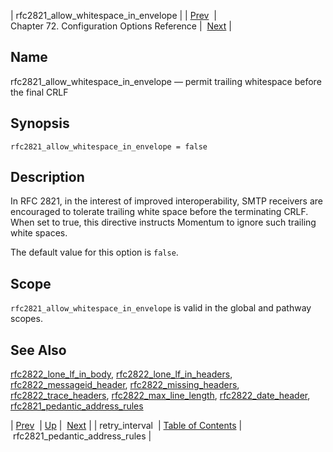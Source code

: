 | rfc2821_allow_whitespace_in_envelope |
| [Prev](conf.ref.retry_interval)  | Chapter 72. Configuration Options Reference |  [Next](conf.ref.rfc2821_pedantic_address_rules) |

<a name="conf.ref.rfc2821_allow_whitespace_in_envelope"></a>
## Name

rfc2821_allow_whitespace_in_envelope — permit trailing whitespace before the final CRLF

## Synopsis

`rfc2821_allow_whitespace_in_envelope = false`

<a name="idp26118672"></a>
## Description

In RFC 2821, in the interest of improved interoperability, SMTP receivers are encouraged to tolerate trailing white space before the terminating CRLF. When set to true, this directive instructs Momentum to ignore such trailing white spaces.

The default value for this option is `false`.

<a name="idp26121648"></a>
## Scope

`rfc2821_allow_whitespace_in_envelope` is valid in the global and pathway scopes.

<a name="idp26123936"></a>
## See Also

[rfc2822_lone_lf_in_body](conf.ref.rfc2822_lone_lf_in_body "rfc2822_lone_lf_in_body"), [rfc2822_lone_lf_in_headers](conf.ref.rfc2822_lone_lf_in_headers "rfc2822_lone_lf_in_headers"), [rfc2822_messageid_header](conf.ref.rfc2822_messageid_header "rfc2822_messageid_header"), [rfc2822_missing_headers](conf.ref.rfc2822_missing_headers "rfc2822_missing_headers"), [rfc2822_trace_headers](conf.ref.rfc2822_trace_headers "rfc2822_trace_headers"), [rfc2822_max_line_length](conf.ref.rfc2822_max_line_length "rfc2822_max_line_length"), [rfc2822_date_header](conf.ref.rfc2822_date_header "rfc2822_date_header"), [rfc2821_pedantic_address_rules](conf.ref.rfc2821_pedantic_address_rules "rfc2821_pedantic_address_rules")

| [Prev](conf.ref.retry_interval)  | [Up](config.options.ref) |  [Next](conf.ref.rfc2821_pedantic_address_rules) |
| retry_interval  | [Table of Contents](index) |  rfc2821_pedantic_address_rules |


